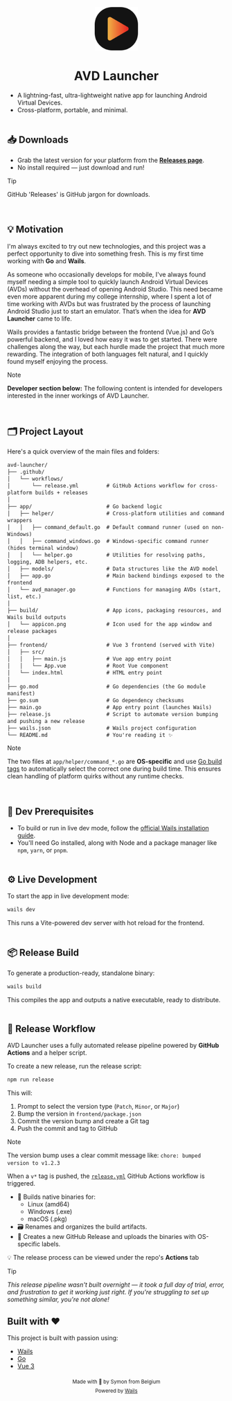 <div align="center">
  <a href='' target="_blank">
    <img src="./build/appicon.png" alt="Project Icon" width="100" style="pointer-events: none;">
  </a>
  <h1>AVD Launcher</h1>
</div>

- A lightning-fast, ultra-lightweight native app for launching Android Virtual Devices.  
- Cross-platform, portable, and minimal.
<br/><br/>

## 📥 Downloads
- Grab the latest version for your platform from the [**Releases page**](https://github.com/symonxdd/AVD-Launcher/releases/latest).  
- No install required — just download and run!

> [!TIP]
> GitHub 'Releases' is GitHub jargon for downloads.

<br/>

## 💡 Motivation
I'm always excited to try out new technologies, and this project was a perfect opportunity to dive into something fresh. This is my first time working with **Go** and **Wails**.

As someone who occasionally develops for mobile, I've always found myself needing a simple tool to quickly launch Android Virtual Devices (AVDs) without the overhead of opening Android Studio. This need became even more apparent during my college internship, where I spent a lot of time working with AVDs but was frustrated by the process of launching Android Studio just to start an emulator. That’s when the idea for **AVD Launcher** came to life.

Wails provides a fantastic bridge between the frontend (Vue.js) and Go’s powerful backend, and I loved how easy it was to get started. There were challenges along the way, but each hurdle made the project that much more rewarding. The integration of both languages felt natural, and I quickly found myself enjoying the process.

> [!NOTE]
> **Developer section below:** The following content is intended for developers interested in the inner workings of AVD Launcher.

<br/>

## 🗂️ Project Layout
Here's a quick overview of the main files and folders:
```
avd-launcher/
├── .github/
│   └── workflows/
│       └── release.yml         # GitHub Actions workflow for cross-platform builds + releases
│
├── app/                        # Go backend logic
│   ├── helper/                 # Cross-platform utilities and command wrappers
│   │   ├── command_default.go  # Default command runner (used on non-Windows)
│   │   ├── command_windows.go  # Windows-specific command runner (hides terminal window)
│   │   └── helper.go           # Utilities for resolving paths, logging, ADB helpers, etc.
│   ├── models/                 # Data structures like the AVD model
│   ├── app.go                  # Main backend bindings exposed to the frontend
│   └── avd_manager.go          # Functions for managing AVDs (start, list, etc.)
│
├── build/                      # App icons, packaging resources, and Wails build outputs
│   └── appicon.png             # Icon used for the app window and release packages
│
├── frontend/                   # Vue 3 frontend (served with Vite)
│   ├── src/
│   │   ├── main.js             # Vue app entry point
│   │   └── App.vue             # Root Vue component
│   └── index.html              # HTML entry point
│
├── go.mod                      # Go dependencies (the Go module manifest)
├── go.sum                      # Go dependency checksums
├── main.go                     # App entry point (launches Wails)
├── release.js                  # Script to automate version bumping and pushing a new release
├── wails.json                  # Wails project configuration
└── README.md                   # You're reading it ✨
```

> [!NOTE]
> The two files at `app/helper/command_*.go` are **OS-specific** and use [Go build tags](https://pkg.go.dev/go/build#hdr-Build_Constraints) to automatically select the correct one during build time. This ensures clean handling of platform quirks without any runtime checks.

<br/>

## 🔧 Dev Prerequisites
- To build or run in live dev mode, follow the [official Wails installation guide](https://wails.io/docs/gettingstarted/installation).  
- You'll need Go installed, along with Node and a package manager like `npm`, `yarn`, or `pnpm`.
<br/><br/>

## ⚙️ Live Development
To start the app in live development mode:
```bash
wails dev
```
This runs a Vite-powered dev server with hot reload for the frontend.
<br/><br/>

## 📦 Release Build
To generate a production-ready, standalone binary:
```bash
wails build
```
This compiles the app and outputs a native executable, ready to distribute.
<br/><br/>

## 🚀 Release Workflow

AVD Launcher uses a fully automated release pipeline powered by **GitHub Actions** and a helper script.

To create a new release, run the release script:
```bash
npm run release
```

This will:

1. Prompt to select the version type (`Patch`, `Minor`, or `Major`)
2. Bump the version in `frontend/package.json`
3. Commit the version bump and create a Git tag
4. Push the commit and tag to GitHub

> [!NOTE]
> The version bump uses a clear commit message like: `chore: bumped version to v1.2.3`

When a `v*` tag is pushed, the [`release.yml`](.github/workflows/release.yml) GitHub Actions workflow is triggered.

- 🔧 Builds native binaries for:
  - Linux (amd64)
  - Windows (.exe)
  - macOS (.pkg)
- 🗃 Renames and organizes the build artifacts.
- 📝 Creates a new GitHub Release and uploads the binaries with OS-specific labels.

💡 The release process can be viewed under the repo's **Actions** tab

> [!TIP]
> _This release pipeline wasn't built overnight — it took a full day of trial, error, and frustration to get it working just right. If you're struggling to set up something similar, you're not alone!_

## Built with ❤️
This project is built with passion using:
- [Wails](https://wails.io/)
- [Go](https://go.dev/)
- [Vue 3](https://vuejs.org/)

<div align="center">
  <sub>Made with 💜 by Symon from Belgium</sub>
</div>
<div align="center">
  <sub>Powered by <a href="https://wails.io/">Wails</a></sub>
</div>
